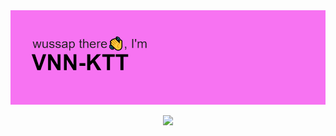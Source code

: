 <img src="https://github.com/vnn-ktt/vnn-ktt/blob/main/headrz.png" alt="Hi, there!" />

<p align="center">
  <img alig src="https://github-profile-trophy.vercel.app/?username=vnn-ktt" />
</p>

<!--
<p align="right">
  <img src="https://github.com/vnn-ktt/vnn-ktt/blob/main/iconz/html5.svg" width="60" height="60" alt="html"/>
  <img src="https://github.com/vnn-ktt/vnn-ktt/blob/main/iconz/css3.svg" width="60" height="60" alt="css"/>
  <img src="https://github.com/vnn-ktt/vnn-ktt/blob/main/iconz/javascript.svg" width="60" height="60" alt="javascript"/>
  <img src="https://github.com/vnn-ktt/vnn-ktt/blob/main/iconz/react.svg" width="60" height="60" alt="react"/>
  <img src="https://github.com/vnn-ktt/vnn-ktt/blob/main/iconz/redux.svg" width="60" height="60" alt="redux"/>
  <img src="https://github.com/vnn-ktt/vnn-ktt/blob/main/iconz/sass.svg" width="60" height="60" alt="sass"/>
  <img src="https://github.com/vnn-ktt/vnn-ktt/blob/main/iconz/webpack.svg" width="60" height="60" alt="webpack"/>
  <img src="https://github.com/vnn-ktt/vnn-ktt/blob/main/iconz/postgresql.svg" width="60" height="60" alt="postgresql"/>
</p>
-->

<!--
**vnn-ktt/vnn-ktt** is a ✨ _special_ ✨ repository because its `README.md` (this file) appears on your GitHub profile.
Here are some ideas to get you started:
- 🔭 I’m currently working on ...
- 🌱 I’m currently learning ...
- 👯 I’m looking to collaborate on ...
- 🤔 I’m looking for help with ...
- 💬 Ask me about ...
- 📫 How to reach me: ...
- 😄 Pronouns: ...
- ⚡ Fun fact: ...
-->
